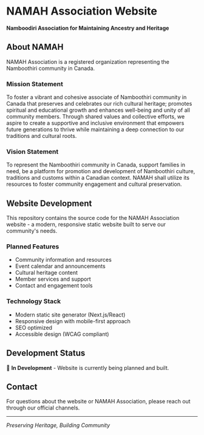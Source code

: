 # NAMAH Association Website

**Namboodiri Association for Maintaining Ancestry and Heritage**

## About NAMAH

NAMAH Association is a registered organization representing the Namboothiri community in Canada.

### Mission Statement
To foster a vibrant and cohesive associate of Namboothiri community in Canada that preserves and celebrates our rich cultural heritage; promotes spiritual and educational growth and enhances well-being and unity of all community members. Through shared values and collective efforts, we aspire to create a supportive and inclusive environment that empowers future generations to thrive while maintaining a deep connection to our traditions and cultural roots.

### Vision Statement
To represent the Namboothiri community in Canada, support families in need, be a platform for promotion and development of Namboothiri culture, traditions and customs within a Canadian context. NAMAH shall utilize its resources to foster community engagement and cultural preservation.

## Website Development

This repository contains the source code for the NAMAH Association website - a modern, responsive static website built to serve our community's needs.

### Planned Features
- Community information and resources
- Event calendar and announcements
- Cultural heritage content
- Member services and support
- Contact and engagement tools

### Technology Stack
- Modern static site generator (Next.js/React)
- Responsive design with mobile-first approach
- SEO optimized
- Accessible design (WCAG compliant)

## Development Status
🚧 **In Development** - Website is currently being planned and built.

## Contact
For questions about the website or NAMAH Association, please reach out through our official channels.

---
*Preserving Heritage, Building Community*
